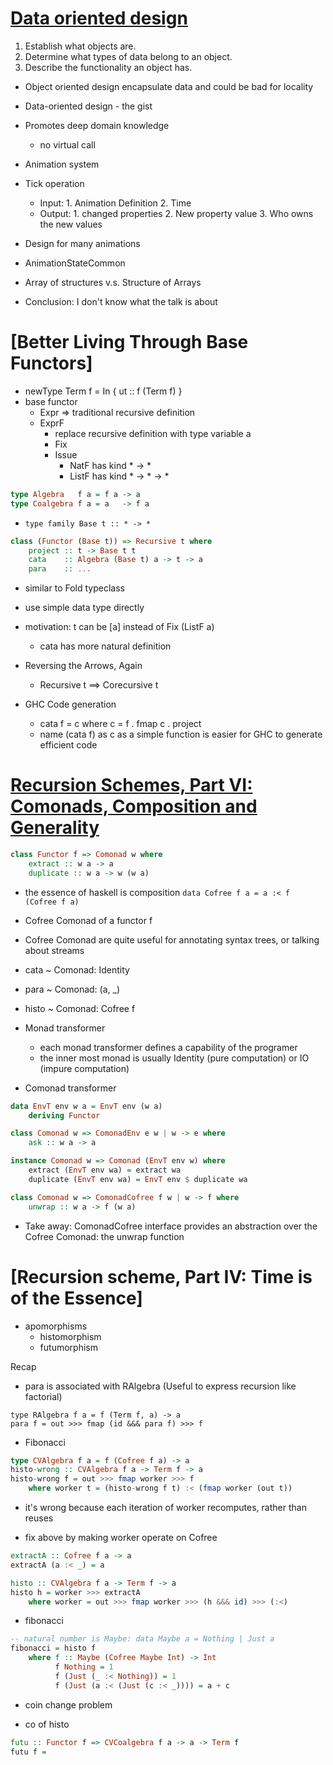 # [Data oriented design](https://medium.com/@jonathanmines/data-oriented-vs-object-oriented-design-50ef35a99056)

1. Establish what objects are.
2. Determine what types of data belong to an object.
3. Describe the functionality an object has.

* Object oriented design encapsulate data and could be bad for locality

* Data-oriented design - the gist
* Promotes deep domain knowledge
  * no virtual call 

* Animation system
* Tick operation
  * Input: 1. Animation Definition 2. Time
  * Output: 1. changed properties 2. New property value 3. Who owns the new values
* Design for many animations

* AnimationStateCommon

* Array of structures v.s. Structure of Arrays

* Conclusion: I don't know what the talk is about

# [Better Living Through Base Functors]
* newType Term f = In { ut :: f (Term f) }
* base functor
  * Expr => traditional recursive definition
  * ExprF 
    * replace recursive definition with type variable a
    * Fix
    * Issue
      * NatF has kind * -> *
      * ListF has kind * -> * -> *
```haskell
type Algebra   f a = f a -> a
type Coalgebra f a = a   -> f a
```
* ```type family Base t :: * -> *```
```haskell
class (Functor (Base t)) => Recursive t where
    project :: t -> Base t t
    cata    :: Algebra (Base t) a -> t -> a
    para    :: ...
```
* similar to Fold typeclass
* use simple data type directly
* motivation: t can be [a] instead of Fix (ListF a)
  * cata has more natural definition

* Reversing the Arrows, Again
  * Recursive t ==> Corecursive t

* GHC Code generation
  * cata f = c where c = f . fmap c . project
  * name (cata f) as c as a simple function is easier for GHC to generate efficient code

# [Recursion Schemes, Part VI: Comonads, Composition and Generality](https://blog.sumtypeofway.com/posts/recursion-schemes-part-6.html)

```haskell
class Functor f => Comonad w where
    extract :: w a -> a
    duplicate :: w a -> w (w a)
```

* the essence of haskell is composition
```data Cofree f a = a :< f (Cofree f a)```
* Cofree Comonad of a functor f
* Cofree Comonad are quite useful for annotating syntax trees, or talking about streams

* cata  ~ Comonad: Identity
* para  ~ Comonad: (a, _)
* histo ~ Comonad: Cofree f

* Monad transformer
  * each monad transformer defines a capability of the programer
  * the inner most monad is usually Identity (pure computation) or IO (impure computation)
* Comonad transformer
```haskell
data EnvT env w a = EnvT env (w a)
    deriving Functor

class Comonad w => ComonadEnv e w | w -> e where
    ask :: w a -> a

instance Comonad w => Comonad (EnvT env w) where
    extract (EnvT env wa) = extract wa
    duplicate (EnvT env wa) = EnvT env $ duplicate wa

class Comonad w => ComonadCofree f w | w -> f where
    unwrap :: w a -> f (w a)
```
* Take away: ComonadCofree interface provides an abstraction over the Cofree Comonad: the unwrap function

# [Recursion scheme, Part IV: Time is of the Essence]
* apomorphisms
  * histomorphism
  * futumorphism


Recap

* para is associated with RAlgebra (Useful to express recursion like factorial)
```
type RAlgebra f a = f (Term f, a) -> a
para f = out >>> fmap (id &&& para f) >>> f
```

* Fibonacci
```haskell
type CVAlgebra f a = f (Cofree f a) -> a
histo-wrong :: CVAlgebra f a -> Term f -> a
histo-wrong f = out >>> fmap worker >>> f
    where worker t = (histo-wrong f t) :< (fmap worker (out t))
```
* it's wrong because each iteration of worker recomputes, rather than reuses

* fix above by making worker operate on Cofree
```haskell
extractA :: Cofree f a -> a
extractA (a :< _) = a

histo :: CVAlgebra f a -> Term f -> a
histo h = worker >>> extractA
    where worker = out >>> fmap worker >>> (h &&& id) >>> (:<)
```
* fibonacci
```haskell
-- natural number is Maybe: data Maybe a = Nothing | Just a
fibonacci = histo f
    where f :: Maybe (Cofree Maybe Int) -> Int
          f Nothing = 1
          f (Just (_ :< Nothing)) = 1
          f (Just (a :< (Just (c :< _)))) = a + c 
```

* coin change problem

* co of histo
```haskell
futu :: Functor f => CVCoalgebra f a -> a -> Term f
futu f = 
```